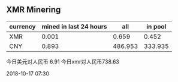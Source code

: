 ## XMR Minering

|currency|mined in last 24 hours|all|in pool|
|---|---|---|---|
|XMR|0.001|0.659|0.452|
|CNY|0.893|486.953|333.935|

今日美元对人民币 6.91	今日xmr对人民币738.63


2018-10-17 07:30